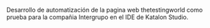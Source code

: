 Desarrollo de automatización de la pagina web thetestingworld como prueba para la compañia Intergrupo en el IDE de Katalon Studio.